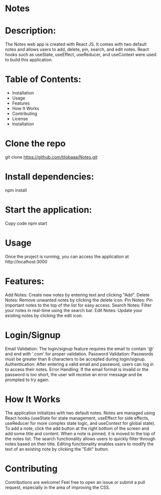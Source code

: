 # Notes

# Description: 
The Notes web app is created with React JS. It comes with two default notes and allows users to add, delete, pin, search, and edit notes. React hooks such as useState, useEffect, useReducer, and useContext were used to build this application.

# Table of Contents:
-	Installation
-	Usage
-	Features
-	How It Works
-	Contributing
-	License
-	Installation

# Clone the repo
git clone https://github.com/tilobaaa/Notes.git

# Install dependencies:
npm install

# Start the application:
Copy code
npm start

# Usage
Once the project is running, you can access the application at http://localhost:3000

# Features:
Add Notes: Create new notes by entering text and clicking "Add".
Delete Notes: Remove unwanted notes by clicking the delete icon.
Pin Notes: Pin important notes to the top of the list for easy access.
Search Notes: Filter your notes in real-time using the search bar.
Edit Notes: Update your existing notes by clicking the edit icon.

# Login/Signup
Email Validation: The login/signup feature requires the email to contain '@' and end with '.com' for proper validation.
Password Validation: Passwords must be greater than 8 characters to be accepted during login/signup.
Authentication: After entering a valid email and password, users can log in to access their notes.
Error Handling: If the email format is invalid or the password is too short, the user will receive an error message and be prompted to try again.

# How It Works
The application initializes with two default notes.
Notes are managed using React hooks (useState for state management, useEffect for side effects, useReducer for more complex state logic, and useContext for global state).
To add a note, click the add button at the right bottom of the screen and add some title and content.
When a note is pinned, it is moved to the top of the notes list.
The search functionality allows users to quickly filter through notes based on their title.
Editing functionality enables users to modify the text of an existing note by clicking the "Edit" button.

# Contributing
Contributions are welcome! Feel free to open an issue or submit a pull request, especially in the area of improving the CSS.
 
 
 
